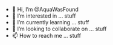 - 👋 Hi, I’m @AquaWasFound
- 👀 I’m interested in ... stuff
- 🌱 I’m currently learning ... stuff
- 💞️ I’m looking to collaborate on ... stuff
- 📫 How to reach me ... stuff

<!---
AquaWasFound/AquaWasFound is a ✨ special ✨ repository because its `README.md` (this file) appears on your GitHub profile.
You can click the Preview link to take a look at your changes.
--->
